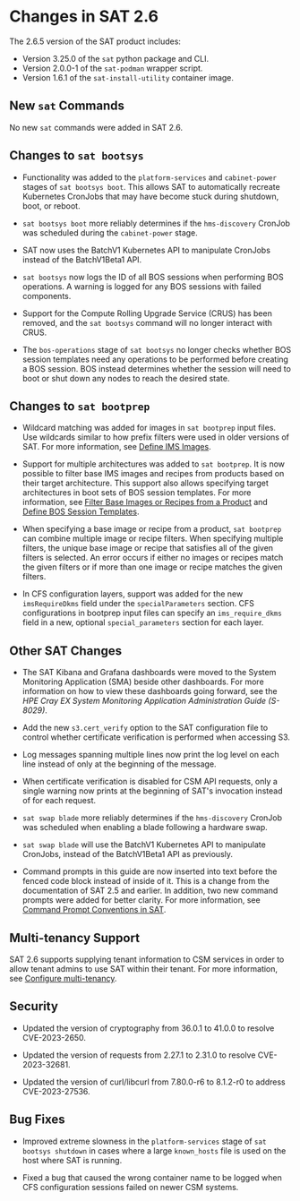 # Changes in SAT 2.6

The 2.6.5 version of the SAT product includes:

- Version 3.25.0 of the `sat` python package and CLI.
- Version 2.0.0-1 of the `sat-podman` wrapper script.
- Version 1.6.1 of the `sat-install-utility` container image.

## New `sat` Commands

No new `sat` commands were added in SAT 2.6.

## Changes to `sat bootsys`

- Functionality was added to the `platform-services` and `cabinet-power`
  stages of `sat bootsys boot`. This allows SAT to automatically recreate
  Kubernetes CronJobs that may have become stuck during shutdown, boot, or
  reboot.

- `sat bootsys boot` more reliably determines if the `hms-discovery` CronJob
  was scheduled during the `cabinet-power` stage.

- SAT now uses the BatchV1 Kubernetes API to manipulate CronJobs instead of the
  BatchV1Beta1 API.

- `sat bootsys` now logs the ID of all BOS sessions when performing BOS
  operations. A warning is logged for any BOS sessions with failed
  components.

- Support for the Compute Rolling Upgrade Service (CRUS) has been removed,
  and the `sat bootsys` command will no longer interact with CRUS.

- The `bos-operations` stage of `sat bootsys` no longer checks whether BOS
  session templates need any operations to be performed before creating a BOS
  session. BOS instead determines whether the session will need to boot or
  shut down any nodes to reach the desired state.

## Changes to `sat bootprep`

- Wildcard matching was added for images in `sat bootprep` input files. Use
  wildcards similar to how prefix filters were used in older versions of SAT.
  For more information, see [Define IMS Images](../usage/sat_bootprep.md#define-ims-images).

- Support for multiple architectures was added to `sat bootprep`. It is now
  possible to filter base IMS images and recipes from products based on their
  target architecture. This support also allows specifying target architectures
  in boot sets of BOS session templates. For more information, see
  [Filter Base Images or Recipes from a Product](../usage/sat_bootprep.md#filter-base-images-or-recipes-from-a-product)
  and
  [Define BOS Session Templates](../usage/sat_bootprep.md#define-bos-session-templates).

- When specifying a base image or recipe from a product, `sat bootprep`
  can combine multiple image or recipe filters. When specifying multiple
  filters, the unique base image or recipe that satisfies all of the given
  filters is selected. An error occurs if either no images or recipes match the
  given filters or if more than one image or recipe matches the given filters.

- In CFS configuration layers, support was added for the new `imsRequireDkms`
  field under the `specialParameters` section. CFS configurations in bootprep
  input files can specify an `ims_require_dkms` field in a new, optional
  `special_parameters` section for each layer.

## Other SAT Changes

- The SAT Kibana and Grafana dashboards were moved to the System Monitoring
  Application (SMA) beside other dashboards. For more information on how to
  view these dashboards going forward, see the *HPE Cray EX System Monitoring
  Application Administration Guide (S-8029)*.

- Add the new `s3.cert_verify` option to the SAT configuration file to
  control whether certificate verification is performed when accessing S3.

- Log messages spanning multiple lines now print the log level on each line
  instead of only at the beginning of the message.

- When certificate verification is disabled for CSM API requests, only a single
  warning now prints at the beginning of SAT's invocation instead of for
  each request.

- `sat swap blade` more reliably determines if the `hms-discovery` CronJob was
  scheduled when enabling a blade following a hardware swap.

- `sat swap blade` will use the BatchV1 Kubernetes API to manipulate CronJobs,
  instead of the BatchV1Beta1 API as previously.

- Command prompts in this guide are now inserted into text before the
  fenced code block instead of inside of it. This is a change from the
  documentation of SAT 2.5 and earlier. In addition, two new command prompts
  were added for better clarity. For more information, see
  [Command Prompt Conventions in SAT](../about_sat/introduction.md#command-prompt-conventions-in-sat).

## Multi-tenancy Support

SAT 2.6 supports supplying tenant information to CSM services in order to allow
tenant admins to use SAT within their tenant. For more information, see
[Configure multi-tenancy](../usage/multi-tenancy.md).

## Security

- Updated the version of cryptography from 36.0.1 to 41.0.0 to resolve
  CVE-2023-2650.

- Updated the version of requests from 2.27.1 to 2.31.0 to resolve
  CVE-2023-32681.

- Updated the version of curl/libcurl from 7.80.0-r6 to 8.1.2-r0 to address
  CVE-2023-27536.

## Bug Fixes

- Improved extreme slowness in the `platform-services` stage of
  `sat bootsys shutdown` in cases where a large `known_hosts` file is used on
  the host where SAT is running.

- Fixed a bug that caused the wrong container name to be logged when CFS
  configuration sessions failed on newer CSM systems.
